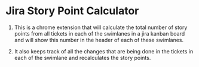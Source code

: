 # Jira Story Point Calculator
1. This is a chrome extension that will calculate the total number of story points from all tickets in each of the swimlanes in a jira kanban board and will show this number in the header of each of these swimlanes.

2. It also keeps track of all the changes that are being done in the tickets in each of the swimlane and recalculates the story points.